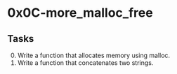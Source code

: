 # 0x0C-more_malloc_free
## Tasks

0. Write a function that allocates memory using malloc.
1. Write a function that concatenates two strings.





